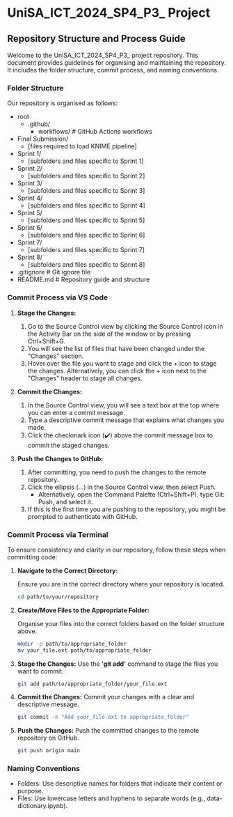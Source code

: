 # UniSA_ICT_2024_SP4_P3_ Project

## Repository Structure and Process Guide

Welcome to the UniSA_ICT_2024_SP4_P3_ project repository. This document provides guidelines for organising and maintaining the repository. It includes the folder structure, commit process, and naming conventions.

### Folder Structure

Our repository is organised as follows:

- root
  - .github/
    - workflows/ # GitHub Actions workflows
- Final Submission/
  - [files required to load KNIME pipeline]
- Sprint 1/
  - [subfolders and files specific to Sprint 1]
- Sprint 2/
  - [subfolders and files specific to Sprint 2]
- Sprint 3/
  - [subfolders and files specific to Sprint 3]
- Sprint 4/
  - [subfolders and files specific to Sprint 4]
- Sprint 5/
  - [subfolders and files specific to Sprint 5]
- Sprint 6/
  - [subfolders and files specific to Sprint 6]
- Sprint 7/
  - [subfolders and files specific to Sprint 7]
- Sprint 8/
  - [subfolders and files specific to Sprint 8]
- .gitignore # Git ignore file
- README.md # Repository guide and structure

### Commit Process via VS Code

1. **Stage the Changes:**
   1. Go to the Source Control view by clicking the Source Control icon in the Activity Bar on the side of the window or by pressing Ctrl+Shift+G.
   2. You will see the list of files that have been changed under the "Changes" section.
   3. Hover over the file you want to stage and click the + icon to stage the changes. Alternatively, you can click the + icon next to the "Changes" header to stage all changes.
  
2. **Commit the Changes:**
   1. In the Source Control view, you will see a text box at the top where you can enter a commit message.
   2. Type a descriptive commit message that explains what changes you made.
   3. Click the checkmark icon (✔️) above the commit message box to commit the staged changes.

3. **Push the Changes to GitHub:**
   1. After committing, you need to push the changes to the remote repository.
   2. Click the ellipsis (...) in the Source Control view, then select Push.
      - Alternatively, open the Command Palette (Ctrl+Shift+P), type Git: Push, and select it.
   3. If this is the first time you are pushing to the repository, you might be prompted to authenticate with GitHub.

### Commit Process via Terminal

To ensure consistency and clarity in our repository, follow these steps when committing code:

1. **Navigate to the Correct Directory:**

   Ensure you are in the correct directory where your repository is located.

   ```bash
   cd path/to/your/repository

2. **Create/Move Files to the Appropriate Folder:**

   Organise your files into the correct folders based on the folder structure above.

   ```bash
   mkdir -p path/to/appropriate_folder
   mv your_file.ext path/to/appropriate_folder

3. **Stage the Changes:**
   Use the **'git add'** command to stage the files you want to commit.

   ```bash
   git add path/to/appropriate_folder/your_file.ext

4. **Commit the Changes:**
   Commit your changes with a clear and descriptive message.

   ```bash
   git commit -m "Add your_file.ext to appropriate_folder"

5. **Push the Changes:**
   Push the committed changes to the remote repository on GitHub.
   
   ```bash
   git push origin main

### Naming Conventions
- Folders: Use descriptive names for folders that indicate their content or purpose.
- Files: Use lowercase letters and hyphens to separate words (e.g., data-dictionary.ipynb).

